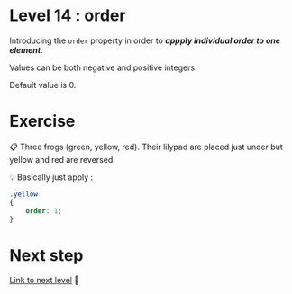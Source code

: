 # Level 14 : order

Introducing the `order` property in order to ***appply individual order to one element***.

Values can be both negative and positive integers.

Default value is 0.

# Exercise

:clipboard: Three frogs (green, yellow, red). Their lilypad are placed just under but yellow and red are reversed.

:bulb: Basically just apply : 

```css
.yellow
{
    order: 1;
}
```

# Next step

[Link to next level](./level15.md) :muscle:
